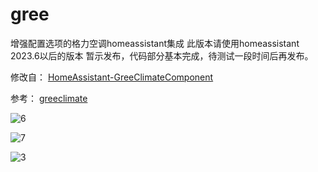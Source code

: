# gree
增强配置选项的格力空调homeassistant集成
此版本请使用homeassistant 2023.6以后的版本
暂示发布，代码部分基本完成，待测试一段时间后再发布。


修改自： [HomeAssistant-GreeClimateComponent](https://github.com/RobHofmann/HomeAssistant-GreeClimateComponent) 

参考： [greeclimate](https://github.com/cmroche/greeclimate)




![6](https://github.com/dscao/gree/assets/16587914/6b6669fc-1b6b-4545-8988-8c000fddb4d1)




![7](https://github.com/dscao/gree/assets/16587914/cc2771b5-1b63-4fc8-9980-9152c8a135f0)




![3](https://github.com/dscao/gree/assets/16587914/c1edfc53-406c-4f13-b68c-1299d6c3be88)
